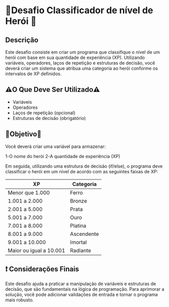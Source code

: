 
# 🔰Desafio Classificador de nível de Herói 🔰

## Descrição

Este desafio consiste em criar um programa que classifique o nível de um herói com base em sua quantidade de experiência (XP). Utilizando variáveis, operadores, laços de repetição e estruturas de decisão, você deverá criar um sistema que atribua uma categoria ao herói conforme os intervalos de XP definidos.

## ⚠️O Que Deve Ser Utilizado⚠️

- Variáveis
- Operadores
- Laços de repetição (opcional)
- Estruturas de decisão (obrigatório)

## 🎯Objetivo🎯

Você deverá criar uma variável para armazenar:

1-O nome do herói
2-A quantidade de experiência (XP)

Em seguida, utilizando uma estrutura de decisão (if/else), o programa deve classificar o herói em um nível de acordo com as seguintes faixas de XP:

| XP                | Categoria   |
|-------------------|-------------|
| Menor que 1.000   | Ferro       |
| 1.001 a 2.000     | Bronze      |
| 2.001 a 5.000     | Prata       |
| 5.001 a 7.000     | Ouro        |
| 7.001 a 8.000     | Platina     |
| 8.001 a 9.000     | Ascendente  |
| 9.001 a 10.000    | Imortal     |
| Maior ou igual a 10.001 | Radiante |


## ❗ Considerações Finais
Este desafio ajuda a praticar a manipulação de variáveis e estruturas de decisão, que são fundamentais na lógica de programação. Para aprimorar a solução, você pode adicionar validações de entrada e tornar o programa mais robusto.
